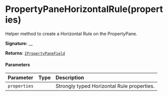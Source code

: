 # PropertyPaneHorizontalRule(properties)



Helper method to create a Horizontal Rule on the PropertyPane.

**Signature:** __

**Returns**: [`IPropertyPaneField`](../../sp-webpart-base/interface/ipropertypanefield.md)<void>





#### Parameters


| Parameter	   | Type    | Description |
|:-------------|:---------------|:------------|
| `properties`    |  | Strongly typed Horizontal Rule properties. |


